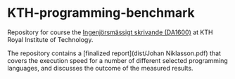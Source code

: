 # KTH-programming-benchmark

Repository for course the [Ingenjörsmässigt skrivande (DA1600)](https://www.kth.se/social/course/DA1600/) at KTH Royal Institute of Technology.

The repository contains a [finalized report](dist/Johan Niklasson.pdf) that covers the execution speed for a number of different selected programming languages, and discusses the outcome of the measured results.
